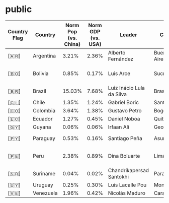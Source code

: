 # public

| Country Flag | Country       | Norm Pop (vs. China) | Norm GDP (vs. USA) | Leader                     | Capital       | Official Language          | Area (km²)    |
|--------------|---------------|-----------------------|--------------------|----------------------------|---------------|----------------------------|---------------|
| [🇦🇷]       | Argentina     | 3.21%                | 2.36%             | Alberto Fernández          | Buenos Aires  | Spanish                    | 2,780,400     |
| [🇧🇴]       | Bolivia       | 0.85%                | 0.17%             | Luis Arce                  | Sucre         | Spanish, Quechua, Aymara   | 1,098,581     |
| [🇧🇷]       | Brazil        | 15.03%               | 7.68%             | Luiz Inácio Lula da Silva  | Brasília      | Portuguese                 | 8,515,767     |
| [🇨🇱]       | Chile         | 1.35%                | 1.24%             | Gabriel Boric              | Santiago      | Spanish                    | 756,102       |
| [🇨🇴]       | Colombia      | 3.64%                | 1.38%             | Gustavo Petro              | Bogotá        | Spanish                    | 1,141,748     |
| [🇪🇨]       | Ecuador       | 1.27%                | 0.45%             | Daniel Noboa               | Quito         | Spanish                    | 283,561       |
| [🇬🇾]       | Guyana        | 0.06%                | 0.06%             | Irfaan Ali                 | Georgetown    | English                    | 214,969       |
| [🇵🇾]       | Paraguay      | 0.53%                | 0.16%             | Santiago Peña              | Asunción      | Spanish, Guaraní           | 406,752       |
| [🇵🇪]       | Peru          | 2.38%                | 0.89%             | Dina Boluarte              | Lima          | Spanish, Quechua, Aymara   | 1,285,216     |
| [🇸🇷]       | Suriname      | 0.04%                | 0.02%             | Chandrikapersad Santokhi   | Paramaribo    | Dutch                      | 163,820       |
| [🇺🇾]       | Uruguay       | 0.25%                | 0.30%             | Luis Lacalle Pou           | Montevideo    | Spanish                    | 176,215       |
| [🇻🇪]       | Venezuela     | 1.96%                | 0.42%             | Nicolás Maduro             | Caracas       | Spanish                    | 916,445       |
